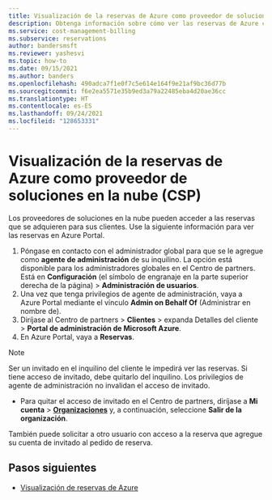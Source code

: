```yaml
---
title: Visualización de la reservas de Azure como proveedor de soluciones en la nube
description: Obtenga información sobre cómo ver las reservas de Azure como proveedor de soluciones en la nube.
ms.service: cost-management-billing
ms.subservice: reservations
author: bandersmsft
ms.reviewer: yashesvi
ms.topic: how-to
ms.date: 09/15/2021
ms.author: banders
ms.openlocfilehash: 490adca7f1e0f7c5e614e164f9e21af9bc36d77b
ms.sourcegitcommit: f6e2ea5571e35b9ed3a79a22485eba4d20ae36cc
ms.translationtype: HT
ms.contentlocale: es-ES
ms.lasthandoff: 09/24/2021
ms.locfileid: "128653331"
---
```

# <a name="view-azure-reservations-as-a-cloud-solution-provider-csp"></a>Visualización de la reservas de Azure como proveedor de soluciones en la nube (CSP)

Los proveedores de soluciones en la nube pueden acceder a las reservas que se adquieren para sus clientes. Use la siguiente información para ver las reservas en Azure Portal.

1. Póngase en contacto con el administrador global para que se le agregue como **agente de administración** de su inquilino.
    La opción está disponible para los administradores globales en el Centro de partners. Está en **Configuración** (el símbolo de engranaje en la parte superior derecha de la página) > **Administración de usuarios**.  
1. Una vez que tenga privilegios de agente de administración, vaya a Azure Portal mediante el vínculo **Admin on Behalf Of** (Administrar en nombre de).
1. Diríjase al Centro de partners > **Clientes** > expanda Detalles del cliente > **Portal de administración de Microsoft Azure**.
1. En Azure Portal, vaya a **Reservas**.

> [!NOTE]
> Ser un invitado en el inquilino del cliente le impedirá ver las reservas. Si tiene acceso de invitado, debe quitarlo del inquilino. Los privilegios de agente de administración no invalidan el acceso de invitado.

- Para quitar el acceso de invitado en el Centro de partners, diríjase a **Mi cuenta** >  **[Organizaciones](https://myaccount.microsoft.com/organizations)** y, a continuación, seleccione **Salir de la organización**.

También puede solicitar a otro usuario con acceso a la reserva que agregue su cuenta de invitado al pedido de reserva.

## <a name="next-steps"></a>Pasos siguientes

- [Visualización de reservas de Azure](view-reservations.md)